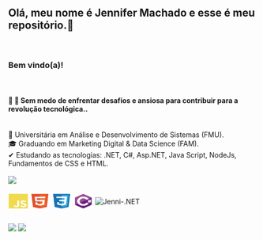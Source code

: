 
### 
<h2>Olá, meu nome é Jennifer Machado e esse é meu repositório.👋</h2> <br>
<h3>Bem vindo(a)!</h3> <br>
</div>

<h4>🚀 📱 Sem medo de enfrentar desafios e ansiosa para contribuir para a revolução tecnológica..</h4> <br>
<div>
🌱 Universitária em Análise e Desenvolvimento de Sistemas (FMU).<br>
🎓 Graduando em Marketing Digital & Data Science (FAM).<br>
 ✔  Estudando as tecnologias: .NET, C#, Asp.NET, Java Script, NodeJs, Fundamentos de CSS e HTML.
<div style="display: inline_block"><br>

<div>
 <img height="180em" src="https://github-readme-stats.vercel.app/api/top-langs/?username=ihaunt&layout=compact&theme=radical"/>
</div>
<br>

 <div>
  <img align="center" alt="Jenni-Js" height="30" width="40" src="https://raw.githubusercontent.com/devicons/devicon/master/icons/javascript/javascript-plain.svg">
  <img align="center" alt="Jenni-HTML" height="30" width="40" src="https://raw.githubusercontent.com/devicons/devicon/master/icons/html5/html5-original.svg"
>
  <img align="center" alt="Jenni-CSS" height="30" width="40" src="https://raw.githubusercontent.com/devicons/devicon/master/icons/css3/css3-original.svg">
  <img align="center" alt="Jenni-Csharp" height="30" width="40" src="https://raw.githubusercontent.com/devicons/devicon/master/icons/csharp/csharp-original.svg">
  <img align="center" alt="Jenni-.NET" height="30" width="40" 
src="https://cdn.jsdelivr.net/gh/devicons/devicon/icons/dotnetcore/dotnetcore-original.svg" />        
</div>

##
<div>
 
<a href="https://www.linkedin.com/in/jennifer-machado-silva/" target="_blank"><img src="https://img.shields.io/badge/-LinkedIn-%230077B5?style=for-the-badge&logo=linkedin&logoColor=white" target="_blank"></a> 
<a href="https://gitlab.com/ihaunt" target="_blank"><img src="https://img.shields.io/badge/GitLab-330F63?style=for-the-badge&logo=gitlab&logoColor=white" target="_blank"></a>                                                                                   
</div>


